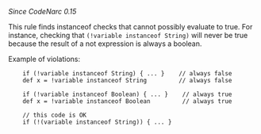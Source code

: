 
*Since CodeNarc 0.15*

This rule finds instanceof checks that cannot possibly evaluate to true. For instance, checking that
`(!variable instanceof String)` will never be true because the result of a not expression is always a boolean.

Example of violations:

```
    if (!variable instanceof String) { ... }    // always false
    def x = !variable instanceof String         // always false

    if (!variable instanceof Boolean) { ... }    // always true
    def x = !variable instanceof Boolean         // always true

    // this code is OK
    if (!(variable instanceof String)) { ... }
```

